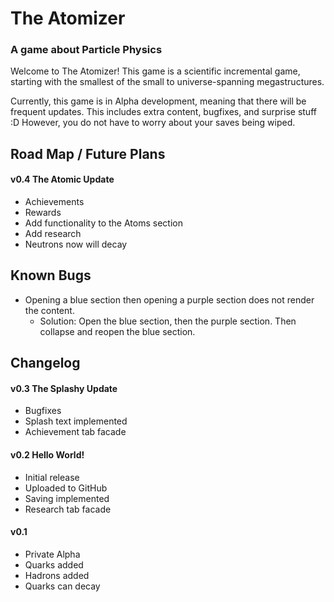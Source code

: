 # The Atomizer
### A game about Particle Physics

Welcome to The Atomizer! This game is a scientific incremental game, starting with the smallest of the small to universe-spanning megastructures.

Currently, this game is in Alpha development, meaning that there will be frequent updates. This includes extra content, bugfixes, and surprise stuff :D However, you do not have to worry about your saves being wiped.

## Road Map / Future Plans
#### v0.4 The Atomic Update
 - Achievements
 - Rewards
 - Add functionality to the Atoms section
 - Add research
 - Neutrons now will decay
 
## Known Bugs
 - Opening a blue section then opening a purple section does not render the content.
   - Solution: Open the blue section, then the purple section. Then collapse and reopen the blue section.
 
## Changelog
#### v0.3 The Splashy Update
 - Bugfixes
 - Splash text implemented
 - Achievement tab facade

#### v0.2 Hello World!
 - Initial release
 - Uploaded to GitHub
 - Saving implemented
 - Research tab facade

#### v0.1
 - Private Alpha
 - Quarks added
 - Hadrons added
 - Quarks can decay

